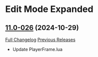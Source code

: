 # Edit Mode Expanded

## [11.0-026](https://github.com/teelolws/EditModeExpanded/tree/11.0-026) (2024-10-29)
[Full Changelog](https://github.com/teelolws/EditModeExpanded/compare/11.0-025...11.0-026) [Previous Releases](https://github.com/teelolws/EditModeExpanded/releases)

- Update PlayerFrame.lua  

